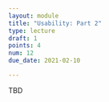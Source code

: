 ```yaml
---
layout: module
title: "Usability: Part 2"
type: lecture
draft: 1
points: 4
num: 12
due_date: 2021-02-10

---
```

TBD